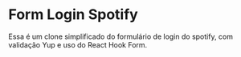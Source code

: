 # Form Login Spotify

Essa é um clone simplificado do formulário de login do spotify, com validação Yup e uso do React Hook Form.
